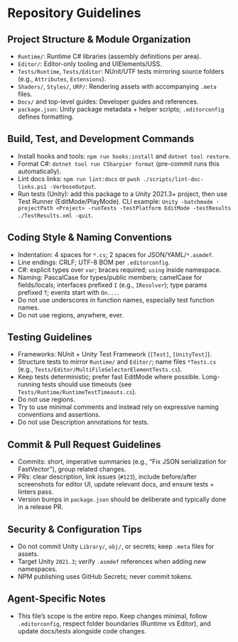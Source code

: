 # Repository Guidelines

## Project Structure & Module Organization
- `Runtime/`: Runtime C# libraries (assembly definitions per area).
- `Editor/`: Editor-only tooling and UIElements/USS.
- `Tests/Runtime`, `Tests/Editor`: NUnit/UTF tests mirroring source folders (e.g., `Attributes`, `Extensions`).
- `Shaders/`, `Styles/`, `URP/`: Rendering assets with accompanying `.meta` files.
- `Docs/` and top-level guides: Developer guides and references.
- `package.json`: Unity package metadata + helper scripts; `.editorconfig` defines formatting.

## Build, Test, and Development Commands
- Install hooks and tools: `npm run hooks:install` and `dotnet tool restore`.
- Format C#: `dotnet tool run CSharpier format` (pre-commit runs this automatically).
- Lint docs links: `npm run lint:docs` or `pwsh ./scripts/lint-doc-links.ps1 -VerboseOutput`.
- Run tests (Unity): add this package to a Unity 2021.3+ project, then use Test Runner (EditMode/PlayMode). CLI example:
  `Unity -batchmode -projectPath <Project> -runTests -testPlatform EditMode -testResults ./TestResults.xml -quit`.

## Coding Style & Naming Conventions
- Indentation: 4 spaces for `*.cs`; 2 spaces for JSON/YAML/`*.asmdef`.
- Line endings: CRLF; UTF-8 BOM per `.editorconfig`.
- C#: explicit types over `var`; braces required; `using` inside namespace.
- Naming: PascalCase for types/public members; camelCase for fields/locals; interfaces prefixed `I` (e.g., `IResolver`); type params prefixed `T`; events start with `On...`.
- Do not use underscores in function names, especially test function names.
- Do not use regions, anywhere, ever.

## Testing Guidelines
- Frameworks: NUnit + Unity Test Framework (`[Test]`, `[UnityTest]`).
- Structure tests to mirror `Runtime/` and `Editor/`; name files `*Tests.cs` (e.g., `Tests/Editor/MultiFileSelectorElementTests.cs`).
- Keep tests deterministic; prefer fast EditMode where possible. Long-running tests should use timeouts (see `Tests/Runtime/RuntimeTestTimeouts.cs`).
- Do not use regions.
- Try to use minimal comments and instead rely on expressive naming conventions and assertions.
- Do not use Description annotations for tests.

## Commit & Pull Request Guidelines
- Commits: short, imperative summaries (e.g., “Fix JSON serialization for FastVector”), group related changes.
- PRs: clear description, link issues (`#123`), include before/after screenshots for editor UI, update relevant docs, and ensure tests + linters pass.
- Version bumps in `package.json` should be deliberate and typically done in a release PR.

## Security & Configuration Tips
- Do not commit Unity `Library/`, `obj/`, or secrets; keep `.meta` files for assets.
- Target Unity `2021.3`; verify `.asmdef` references when adding new namespaces.
- NPM publishing uses GitHub Secrets; never commit tokens.

## Agent-Specific Notes
- This file’s scope is the entire repo. Keep changes minimal, follow `.editorconfig`, respect folder boundaries (Runtime vs Editor), and update docs/tests alongside code changes.


